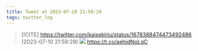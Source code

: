 ```yaml
---
title: Tweet at 2023-07-10 21:59:29
tags: twitter_log
---
```


> [!CITE] https://twitter.com/kaisekiriu/status/1678388474473492486 (2023-07-10 21:59:29)
> ![](https://twitter.com/kaisekiriu/status/1678388474473492486)
> https://t.co/aehidNoLgC
